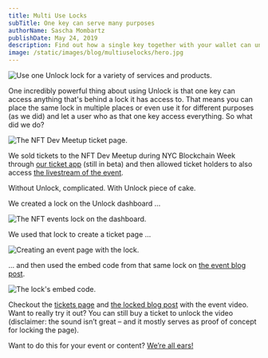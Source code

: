 ```yaml
---
title: Multi Use Locks
subTitle: One key can serve many purposes
authorName: Sascha Mombartz
publishDate: May 24, 2019
description: Find out how a single key together with your wallet can unlock anything from tickets to content. 
image: /static/images/blog/multiuselocks/hero.jpg
---
```


![Use one Unlock lock for a variety of services and products.](/static/images/blog/multiuselocks/hero.jpg)

One incredibly powerful thing about using Unlock is that one key can access anything that's behind a lock it has access to. That means you can place the same lock in multiple places or even use it for different purposes (as we did) and let a user who as that one key access everything. So what did we do?

![The NFT Dev Meetup ticket page.](/static/images/blog/multiuselocks/nft-ticket-page.jpg)

We sold tickets to the NFT Dev Meetup during NYC Blockchain Week through [our ticket app](https://tickets.unlock-protocol.com/event/0x5865Ff2CBd045Ef1cfE19739df19E83B32b783b4) (still in beta) and then allowed ticket holders to also access [the livestream of the event](https://unlock-protocol.com/blog/nft-dev-meetup/). 

Without Unlock, complicated. With Unlock piece of cake.

We created a lock on the Unlock dashboard …

![The NFT events lock on the dashboard.](/static/images/blog/multiuselocks/nft-lock-dashboard.jpg)

 We used that lock to create a ticket page …

![Creating an event page with the lock.](/static/images/blog/multiuselocks/nft-event-creation.jpg)

… and then used the embed code from that same lock on [the event blog post](https://unlock-protocol.com/blog/nft-dev-meetup/).

![The lock's embed code.](/static/images/blog/multiuselocks/nft-lock-embed.jpg)

Checkout the [tickets page](https://tickets.unlock-protocol.com/event/0x5865Ff2CBd045Ef1cfE19739df19E83B32b783b4) and [the locked blog post](https://unlock-protocol.com/blog/nft-dev-meetup/) with the event video. Want to really try it out? You can still buy a ticket to unlock the video (disclaimer: the sound isn’t great  – and it mostly serves as proof of concept for locking the page).

Want to do this for your event or content? [We’re all ears!](mailto:hello@unlock-protocol.com)
